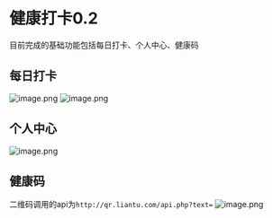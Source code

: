# 健康打卡0.2
目前完成的基础功能包括每日打卡、个人中心、健康码
## 每日打卡
![image.png](/uploads/D03625343ED541A29E053E3832B825E6/image.png)
![image.png](/uploads/DA30B67CE79E49B6BABDA5BDB7BBFF3C/image.png)
## 个人中心
![image.png](/uploads/20BE6032AD0E4754B3EC1397F4B416E8/image.png)
## 健康码
二维码调用的api为`http://qr.liantu.com/api.php?text=`
![image.png](/uploads/DF199CA89BDA4444AF62AECE639254A7/image.png)

